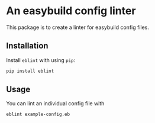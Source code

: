 # An easybuild config linter

This package is to create a linter for easybuild config files.

## Installation

Install `eblint` with using `pip`:

```bash
pip install eblint
```

## Usage

You can lint an individual config file with

```bash
eblint example-config.eb
```
